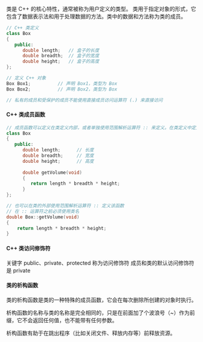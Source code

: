 类是 C++ 的核心特性，通常被称为用户定义的类型。
类用于指定对象的形式，它包含了数据表示法和用于处理数据的方法。类中的数据和方法称为类的成员。

```c++
// C++ 类定义
class Box
{
   public:
      double length;   // 盒子的长度
      double breadth;  // 盒子的宽度
      double height;   // 盒子的高度
};

// 定义 C++ 对象
Box Box1;          // 声明 Box1，类型为 Box
Box Box2;          // 声明 Box2，类型为 Box

// 私有的成员和受保护的成员不能使用直接成员访问运算符 (.) 来直接访问
```

#### C++ 类成员函数
```c++
// 成员函数可以定义在类定义内部，或者单独使用范围解析运算符 :: 来定义。在类定义中定义的成员函数把函数声明为内联的，即便没有使用 inline 标识符
class Box
{
   public:
      double length;      // 长度
      double breadth;     // 宽度
      double height;      // 高度
   
      double getVolume(void)
      {
         return length * breadth * height;
      }
};

// 也可以在类的外部使用范围解析运算符 :: 定义该函数
// 在 :: 运算符之前必须使用类名
double Box::getVolume(void)
{
    return length * breadth * height;
}
```

#### C++ 类访问修饰符
关键字 public、private、protected 称为访问修饰符
成员和类的默认访问修饰符是 private


#### 类的析构函数

类的析构函数是类的一种特殊的成员函数，它会在每次删除所创建的对象时执行。

析构函数的名称与类的名称是完全相同的，只是在前面加了个波浪号（~）作为前缀，它不会返回任何值，也不能带有任何参数。

析构函数有助于在跳出程序（比如关闭文件、释放内存等）前释放资源。
